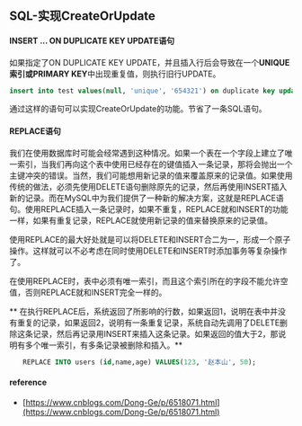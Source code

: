 ## SQL-实现CreateOrUpdate

#### INSERT ... ON DUPLICATE KEY UPDATE语句

如果指定了ON DUPLICATE KEY UPDATE，并且插入行后会导致在一个**UNIQUE索引或PRIMARY KEY**中出现重复值，则执行旧行UPDATE。

```sql
insert into test values(null, 'unique', '654321') on duplicate key update col1 = 'update_unique';
```

通过这样的语句可以实现CreateOrUpdate的功能。节省了一条SQL语句。

#### REPLACE语句

我们在使用数据库时可能会经常遇到这种情况。如果一个表在一个字段上建立了唯一索引，当我们再向这个表中使用已经存在的键值插入一条记录，那将会抛出一个主键冲突的错误。当然，我们可能想用新记录的值来覆盖原来的记录值。如果使用传统的做法，必须先使用DELETE语句删除原先的记录，然后再使用INSERT插入新的记录。而在MySQL中为我们提供了一种新的解决方案，这就是REPLACE语句。使用REPLACE插入一条记录时，如果不重复，REPLACE就和INSERT的功能一样，如果有重复记录，REPLACE就使用新记录的值来替换原来的记录值。

使用REPLACE的最大好处就是可以将DELETE和INSERT合二为一，形成一个原子操作。这样就可以不必考虑在同时使用DELETE和INSERT时添加事务等复杂操作了。

在使用REPLACE时，表中必须有唯一索引，而且这个索引所在的字段不能允许空值，否则REPLACE就和INSERT完全一样的。

** 在执行REPLACE后，系统返回了所影响的行数，如果返回1，说明在表中并没有重复的记录，如果返回2，说明有一条重复记录，系统自动先调用了DELETE删除这条记录，然后再记录用INSERT来插入这条记录。如果返回的值大于2，那说明有多个唯一索引，有多条记录被删除和插入。**

```sql
　　REPLACE INTO users (id,name,age) VALUES(123, '赵本山', 50);
```

#### reference

* [https://www.cnblogs.com/Dong-Ge/p/6518071.html](https://www.cnblogs.com/Dong-Ge/p/6518071.html)



